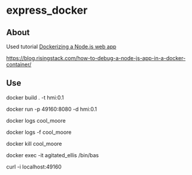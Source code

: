 # express_docker

## About

Used tutorial [Dockerizing a Node.js web app](https://nodejs.org/en/docs/guides/nodejs-docker-webapp/)

https://blog.risingstack.com/how-to-debug-a-node-js-app-in-a-docker-container/

## Use

docker build . -t hmi:0.1

docker run -p 49160:8080 -d hmi:0.1

docker logs cool_moore

docker logs -f cool_moore

docker kill cool_moore

docker exec -it agitated_ellis /bin/bas

curl -i localhost:49160